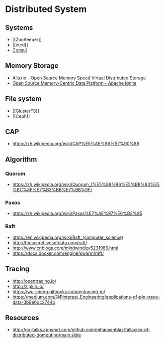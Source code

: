 # Distributed System


## Systems

- [[ZooKeeper]]
- [[etcd]]
- [Consul](https://github.com/hashicorp/consul)


## Memory Storage

- [Alluxio - Open Source Memory Speed Virtual Distributed Storage](http://www.alluxio.org/)
- [Open Source Memory-Centric Data Platform - Apache Ignite](https://ignite.apache.org/index.html)


## File system

- [[GlusterFS]]
- [[Ceph]]


## CAP

- https://zh.wikipedia.org/wiki/CAP%E5%AE%9A%E7%90%86


## Algorithm

### Quorum

- https://zh.wikipedia.org/wiki/Quorum_(%E5%88%86%E5%B8%83%E5%BC%8F%E7%B3%BB%E7%BB%9F)

### Paxos

- https://zh.wikipedia.org/wiki/Paxos%E7%AE%97%E6%B3%95

### Raft

- https://en.wikipedia.org/wiki/Raft_(computer_science)
- http://thesecretlivesofdata.com/raft/
- http://www.cnblogs.com/mindwind/p/5231986.html
- https://docs.docker.com/engine/swarm/raft/


## Tracing

- http://opentracing.io/
- http://zipkin.io/
- https://wu-sheng.gitbooks.io/opentracing-io/
- https://medium.com/@Pinterest_Engineering/applications-of-pin-trace-data-3b9e6dc2744b


## Resources

- http://go-talks.appspot.com/github.com/mhausenblas/fallacies-of-distributed-gomputing/main.slide
